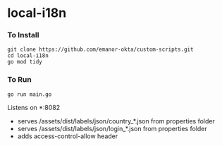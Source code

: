 # local-i18n
### To Install
```
git clone https://github.com/emanor-okta/custom-scripts.git
cd local-i18n
go mod tidy
```

### To Run
```
go run main.go
```  

Listens on *:8082   
* serves /assets/dist/labels/json/country_*.json from properties folder
* serves /assets/dist/labels/json/login_*.json from properties folder
* adds access-control-allow header
   

